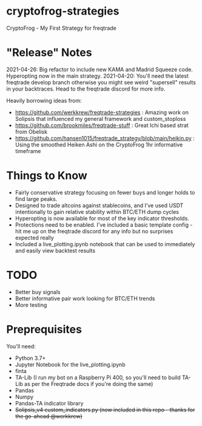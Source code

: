 # cryptofrog-strategies
CryptoFrog - My First Strategy for freqtrade

# "Release" Notes

2021-04-26: Big refactor to include new KAMA and Madrid Squeeze code. Hyperopting now in the main strategy.
2021-04-20: You'll need the latest freqtrade develop branch otherwise you might see weird "supersell" results in your backtraces. Head to the freqtrade discord for more info.

Heavily borrowing ideas from:

- https://github.com/werkkrew/freqtrade-strategies : Amazing work on Solipsis that influenced my general framework and custom_stoploss
- https://github.com/brookmiles/freqtrade-stuff : Great Ichi based strat from Obelisk
- https://github.com/hansen1015/freqtrade_strategy/blob/main/heikin.py : Using the smoothed Heiken Ashi on the CryptoFrog 1hr informative timeframe

# Things to Know

- Fairly conservative strategy focusing on fewer buys and longer holds to find large peaks.
- Designed to trade altcoins against stablecoins, and I've used USDT intentionally to gain relative stability within BTC/ETH dump cycles
- Hyperopting is now available for most of the key indicator thresholds.
- Protections need to be enabled. I've included a basic template config - hit me up on the freqtrade discord for any info but no surprises expected really
- Included a live_plotting.ipynb notebook that can be used to immediately and easily view backtest results

# TODO

- Better buy signals
- Better informative pair work looking for BTC/ETH trends
- More testing

# Preprequisites

You'll need:
- Python 3.7+
- Jupyter Notebook for the live_plotting.ipynb
- finta
- TA-Lib (I run my bot on a Raspberry Pi 400, so you'll need to build TA-Lib as per the Freqtrade docs if you're doing the same)
- Pandas
- Numpy
- Pandas-TA indicator library
- ~~Solipsis_v4 custom_indicators.py (now included in this repo - thanks for the go-ahead @werkkrew)~~
